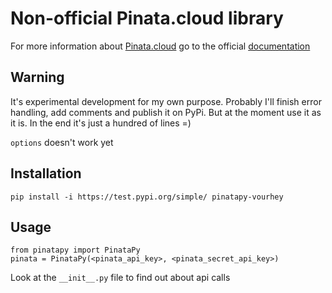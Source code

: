 # Non-official Pinata.cloud library

For more information about [Pinata.cloud](pinata.cloud) go to the official [documentation](https://pinata.cloud/documentation#GettingStarted)

## Warning

It's experimental development for my own purpose. Probably I'll finish error handling, add comments and publish it on PyPi.
But at the moment use it as it is. In the end it's just a hundred of lines =)

`options` doesn't work yet

## Installation

```
pip install -i https://test.pypi.org/simple/ pinatapy-vourhey
```

## Usage

```
from pinatapy import PinataPy
pinata = PinataPy(<pinata_api_key>, <pinata_secret_api_key>)
```

Look at the `__init__.py` file to find out about api calls
